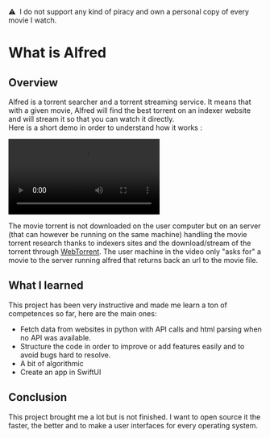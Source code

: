 ⚠️&nbsp; I do not support any kind of piracy and own a personal copy of every movie I watch.

# What is Alfred
## Overview
Alfred is a torrent searcher and a torrent streaming service. It means that with a given movie, Alfred will find the best torrent on an indexer website and will stream it so that you can watch it directly. <br /> Here is a short demo in order to understand how it works : 

<video src="https://user-images.githubusercontent.com/31992334/216135604-9d394073-95eb-4603-a208-7b2506bd594d.mp4" controls="controls" style="max-width: 730px;">
</video>

The movie torrent is not downloaded on the user computer but on an server (that can however be running on the same machine) handling the movie torrent research thanks to indexers sites
and the download/stream of the torrent through [WebTorrent](https://github.com/webtorrent/webtorrent-cli). 
The user machine in the video only "asks for" a movie to the server running alfred that returns back an url to the movie file. 

## What I learned
This project has been very instructive and made me learn a ton of competences so far, here are the main ones:
   * Fetch data from websites in python with API calls and html parsing when no API was available.
   * Structure the code in order to improve or add features easily and to avoid bugs hard to resolve.
   * A bit of algorithmic 
   * Create an app in SwiftUI 

## Conclusion
This project brought me a lot but is not finished. I want to open source it the faster, the better and to make a user interfaces for every 
operating system. 



